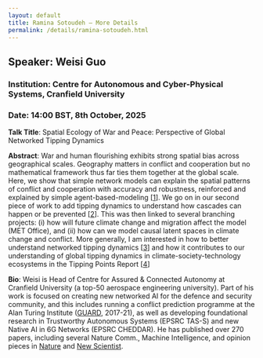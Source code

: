 ```yaml
---
layout: default
title: Ramina Sotoudeh – More Details
permalink: /details/ramina-sotoudeh.html
---
```


## Speaker: Weisi Guo
### Institution: Centre for Autonomous and Cyber-Physical Systems, Cranfield University  
### Date: 14:00 BST, 8th October, 2025

**Talk Title**: Spatial Ecology of War and Peace: Perspective of Global Networked Tipping Dynamics

**Abstract**: War and human flourishing exhibits strong spatial bias across geographical scales. Geography matters in conflict and cooperation but no mathematical framework thus far ties them together at the global scale. Here, we show that simple network models can explain the spatial patterns of conflict and cooperation with accuracy and robustness, reinforced and explained by simple agent-based-modeling [[1](https://arxiv.org/abs/1604.01693)]. We go on in our second piece of work to add tipping dynamics to understand how cascades can happen or be prevented [[2](https://arxiv.org/abs/1909.12457)]. This was then linked to several branching projects: (i) how will future climate change and migration affect the model (MET Office), and (ii) how can we model causal latent spaces in climate change and conflict. More generally, I am interested in how to better understand networked tipping dynamics [[3](https://egusphere.copernicus.org/preprints/2023/egusphere-2023-1766/egusphere-2023-1766.pdf)] and how it contributes to our understanding of global tipping dynamics in climate-society-technology ecosystems in the Tipping Points Report [[4](https://report-2023.global-tipping-points.org/section2/2-tipping-point-impacts/2-3-negative-social-tipping-points/)]

**Bio**: Weisi is Head of Centre for Assured & Connected Autonomy at Cranfield University (a top-50 aerospace engineering university). Part of his work is focused on creating new networked AI for the defence and security community, and this includes running a conflict prediction programme at the Alan Turing Institute ([GUARD](https://www.turing.ac.uk/research/research-projects/global-urban-analytics-resilient-defence), 2017-21), as well as developing foundational research in Trustworthy Autonomous Systems (EPSRC TAS-S) and new Native AI in 6G Networks (EPSRC CHEDDAR). He has published over 270 papers, including several Nature Comm., Machine Intelligence, and opinion pieces in [Nature](https://www.nature.com/articles/d41586-018-07026-4) and [New Scientist](https://www.newscientist.com/article/2426051-complexity-beyond-the-battlefield/). 